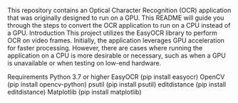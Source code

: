 This repository contains an Optical Character Recognition (OCR) application that was originally designed to run on a GPU. This README will guide you through the steps to convert the OCR application to run on a CPU instead of a GPU.
Introduction
This project utilizes the EasyOCR library to perform OCR on video frames. Initially, the application leverages GPU acceleration for faster processing. However, there are cases where running the application on a CPU is more desirable or necessary, such as when a GPU is unavailable or when testing on low-end hardware.

Requirements
Python 3.7 or higher
EasyOCR (pip install easyocr)
OpenCV (pip install opencv-python)
psutil (pip install psutil)
editdistance (pip install editdistance)
Matplotlib (pip install matplotlib)
